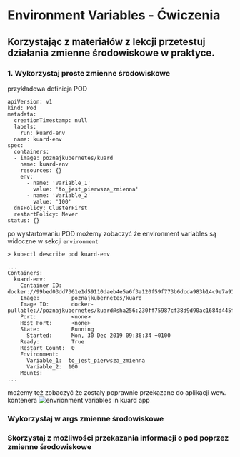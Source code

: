 # Environment Variables - Ćwiczenia

## Korzystając z materiałów z lekcji przetestuj działania zmienne środowiskowe w praktyce.

### 1. Wykorzystaj proste zmienne środowiskowe

przykładowa definicja POD
```
apiVersion: v1
kind: Pod
metadata:
  creationTimestamp: null
  labels:
    run: kuard-env
  name: kuard-env
spec:
  containers:
  - image: poznajkubernetes/kuard
    name: kuard-env
    resources: {}
    env:
      - name: 'Variable_1'
        value: 'to_jest_pierwsza_zmienna'
      - name: 'Variable_2'
        value: '100'
  dnsPolicy: ClusterFirst
  restartPolicy: Never
status: {}
```

po wystartowaniu POD możemy zobaczyć że environment variables są widoczne w sekcji `environment`
```
> kubectl describe pod kuard-env

...
Containers:
  kuard-env:
    Container ID:   docker://99bed03dd7361e1d59110daeb4e5a6f3a120f59f773b6dcda983b14c9e7a91da
    Image:          poznajkubernetes/kuard
    Image ID:       docker-pullable://poznajkubernetes/kuard@sha256:230ff75987cf38d9d90ac1684d445f2d02f3edfa45865a0de35bc94f4a38c83b
    Port:           <none>
    Host Port:      <none>
    State:          Running
      Started:      Mon, 30 Dec 2019 09:36:34 +0100
    Ready:          True
    Restart Count:  0
    Environment:
      Variable_1:  to_jest_pierwsza_zmienna
      Variable_2:  100
    Mounts:
...
```

możemy też zobaczyć że zostaly poprawnie przekazane do aplikacji wew. kontenera
![envrionment variables in kuard app](./kuard-env.png)



### Wykorzystaj w args zmienne środowiskowe


### Skorzystaj z możliwości przekazania informacji o pod poprzez zmienne środowiskowe